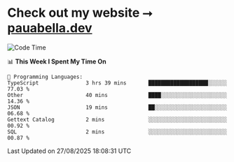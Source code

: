 # Check out my website ⭢ [pauabella.dev](https://pauabella.dev)

<!--START_SECTION:waka-->
![Code Time](http://img.shields.io/badge/Code%20Time-4%2C725%20hrs%2048%20mins-blue)

📊 **This Week I Spent My Time On** 

```text
💬 Programming Languages: 
TypeScript               3 hrs 39 mins       ███████████████████░░░░░░   77.03 % 
Other                    40 mins             ████░░░░░░░░░░░░░░░░░░░░░   14.36 % 
JSON                     19 mins             ██░░░░░░░░░░░░░░░░░░░░░░░   06.68 % 
Gettext Catalog          2 mins              ░░░░░░░░░░░░░░░░░░░░░░░░░   00.92 % 
SQL                      2 mins              ░░░░░░░░░░░░░░░░░░░░░░░░░   00.87 % 
```


 Last Updated on 27/08/2025 18:08:31 UTC
<!--END_SECTION:waka-->
